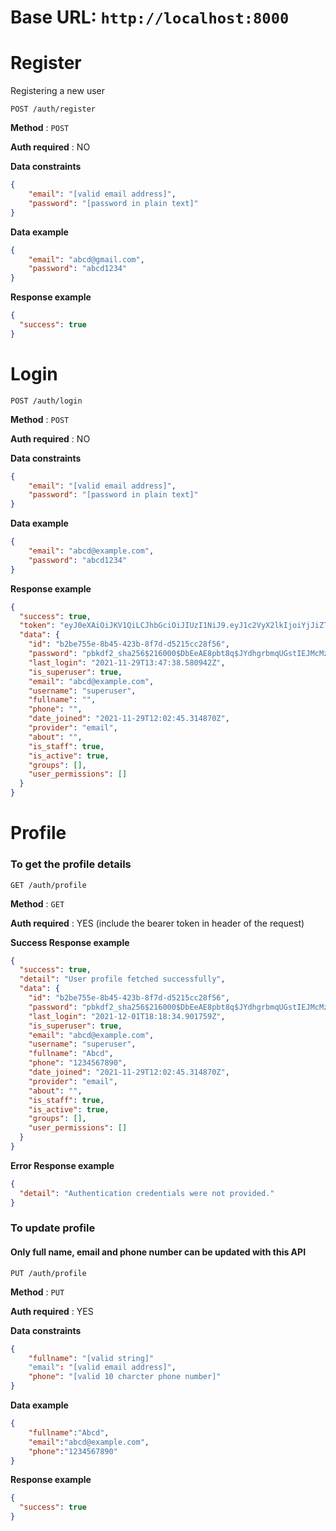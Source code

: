 # Base URL: `http://localhost:8000`

# Register
Registering a new user

```http
POST /auth/register
```

**Method** : `POST`

**Auth required** : NO

**Data constraints**

```json
{
    "email": "[valid email address]",
    "password": "[password in plain text]"
}
```

**Data example**

```json
{
    "email": "abcd@gmail.com",
    "password": "abcd1234"
}
```
**Response example**

```json
{
  "success": true
}
```



# Login


```http
POST /auth/login
```
**Method** : `POST`

**Auth required** : NO

**Data constraints**

```json
{
    "email": "[valid email address]",
    "password": "[password in plain text]"
}
```

**Data example**

```json
{
    "email": "abcd@example.com",
    "password": "abcd1234"
}
```

**Response example**

```json
{
  "success": true,
  "token": "eyJ0eXAiOiJKV1QiLCJhbGciOiJIUzI1NiJ9.eyJ1c2VyX2lkIjoiYjJiZTc1NWUtOGI0NS00MjNiLThmN2QtZDUyMTVjYzI4ZjU2IiwidXNlcm5hbWUiOiJzb3VtYWRpcGRhczE4QHlhaG9vLmNvbSIsImV4cCI6MTYzODE5Mzk1OCwiZW1haWwiOiJzb3VtYWRpcGRhczE4QHlhaG9vLmNvbSJ9.rd6PTgdrr67xo8I4YVVfAfsYJOY_Mc6zlIlil1kp7zw",
  "data": {
    "id": "b2be755e-8b45-423b-8f7d-d5215cc28f56",
    "password": "pbkdf2_sha256$216000$DbEeAE8pbt8q$JYdhgrbmqUGstIEJMcMzYZB/9rqMogvdtCozDN1xxcQ=",
    "last_login": "2021-11-29T13:47:38.580942Z",
    "is_superuser": true,
    "email": "abcd@example.com",
    "username": "superuser",
    "fullname": "",
    "phone": "",
    "date_joined": "2021-11-29T12:02:45.314870Z",
    "provider": "email",
    "about": "",
    "is_staff": true,
    "is_active": true,
    "groups": [],
    "user_permissions": []
  }
}
```




# Profile

### To get the profile details

```http
GET /auth/profile
```

**Method** : `GET`

**Auth required** : YES (include the bearer token in header of the request)

**Success Response example**

```json
{
  "success": true,
  "detail": "User profile fetched successfully",
  "data": {
    "id": "b2be755e-8b45-423b-8f7d-d5215cc28f56",
    "password": "pbkdf2_sha256$216000$DbEeAE8pbt8q$JYdhgrbmqUGstIEJMcMzYZB/9rqMogvdtCozDN1xxcQ=",
    "last_login": "2021-12-01T18:18:34.901759Z",
    "is_superuser": true,
    "email": "abcd@example.com",
    "username": "superuser",
    "fullname": "Abcd",
    "phone": "1234567890",
    "date_joined": "2021-11-29T12:02:45.314870Z",
    "provider": "email",
    "about": "",
    "is_staff": true,
    "is_active": true,
    "groups": [],
    "user_permissions": []
  }
}
```

**Error Response example**

```json
{
  "detail": "Authentication credentials were not provided."
}
```

### To update profile
#### Only full name, email and phone number can be updated with this API
```http
PUT /auth/profile
```
**Method** : `PUT`

**Auth required** : YES

**Data constraints**

```json
{
    "fullname": "[valid string]"
    "email": "[valid email address]",
    "phone": "[valid 10 charcter phone number]"
}
```

**Data example**

```json
{
    "fullname":"Abcd",
    "email":"abcd@example.com",
    "phone":"1234567890"
}
```

**Response example**

```json
{
  "success": true
}
```


